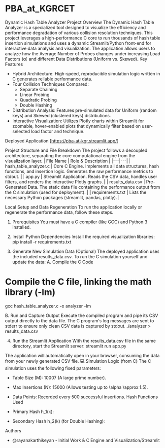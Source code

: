 # PBA_at_KGRCET
 Dynamic Hash Table Analyzer
 Project Overview
The Dynamic Hash Table Analyzer is a specialized tool designed to visualize the efficiency and performance degradation of various collision resolution techniques. This project leverages a high-performance C core to run thousands of hash table insertion simulations and uses a dynamic Streamlit/Python front-end for interactive data analysis and visualization.
The application allows users to analyze how the Average Number of Probes changes under increasing Load Factors (α) and different Data Distributions (Uniform vs. Skewed).
 Key Features
 * Hybrid Architecture: High-speed, reproducible simulation logic written in C generates reliable performance data.
 * Four Collision Techniques Compared:
   * Separate Chaining
   * Linear Probing
   * Quadratic Probing
   * Double Hashing
 * Distribution Analysis: Features pre-simulated data for Uniform (random keys) and Skewed (clustered keys) distributions.
 * Interactive Visualization: Utilizes Plotly charts within Streamlit for zoomable, hover-enabled plots that dynamically filter based on user-selected load factor and technique.

Deployed Application
[https://pba-at-kgr.streamlit.app/]

Project Structure and File Breakdown
The project follows a decoupled architecture, separating the core computational engine from the visualization layer.
| File Name | Role & Description |
|---|---|
| hash_table_analyzer.c | Core C Engine. Implements all data structures, hash functions, and insertion logic. Generates the raw performance metrics to stdout. |
| app.py | Streamlit Application. Reads the CSV data, handles user filters, and renders the interactive Plotly graphs. |
| results_data.csv | Pre-Generated Data. The static data file containing the performance output from the C simulation (used for deployment). |
| requirements.txt | Lists the necessary Python packages (streamlit, pandas, plotly). |

Local Setup and Data Regeneration
To run the application locally or regenerate the performance data, follow these steps.
1. Prerequisites
You must have a C compiler (like GCC) and Python 3 installed.
2. Install Python Dependencies
Install the required visualization libraries:
pip install -r requirements.txt

3. Generate New Simulation Data (Optional)
The deployed application uses the included results_data.csv. To run the C simulation yourself and update the data:
A. Compile the C Code
# Compile the C file, linking the math library (-lm)
gcc hash_table_analyzer.c -o analyzer -lm

B. Run and Capture Output
Execute the compiled program and pipe its CSV output directly to the data file. The C program's log messages are sent to stderr to ensure only clean CSV data is captured by stdout.
./analyzer > results_data.csv

4. Run the Streamlit Application
With the results_data.csv file in the same directory, start the Streamlit server:
streamlit run app.py

The application will automatically open in your browser, consuming the data from your newly generated CSV file.
💻 Simulation Logic (from C)
The C simulation uses the following fixed parameters:
 * Table Size (M): 10007 (A large prime number).
 * Max Insertions (N): 15000 (Allows testing up to \alpha \approx 1.5).
 * Data Points: Recorded every 500 successful insertions.
Hash Functions Used
 * Primary Hash h_1(k):
   
 * Secondary Hash h_2(k) (for Double Hashing):
   
Authors
 * @rayanakarthikeyan - Initial Work & C Engine and Visualization/Streamlit
